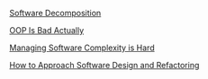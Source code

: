 [Software Decomposition](./Software_Decomposition/Software_Decomposition.md)

[OOP Is Bad Actually](./OOP_Is_Bad_Actually/OOP_Is_Bad_Actually.md)

[Managing Software Complexity is Hard](./Manage_Software_Complexity_Is_Hard.md)

[How to Approach Software Design and Refactoring](./How_To_Approach_Software_Design_Refactoring.md)
